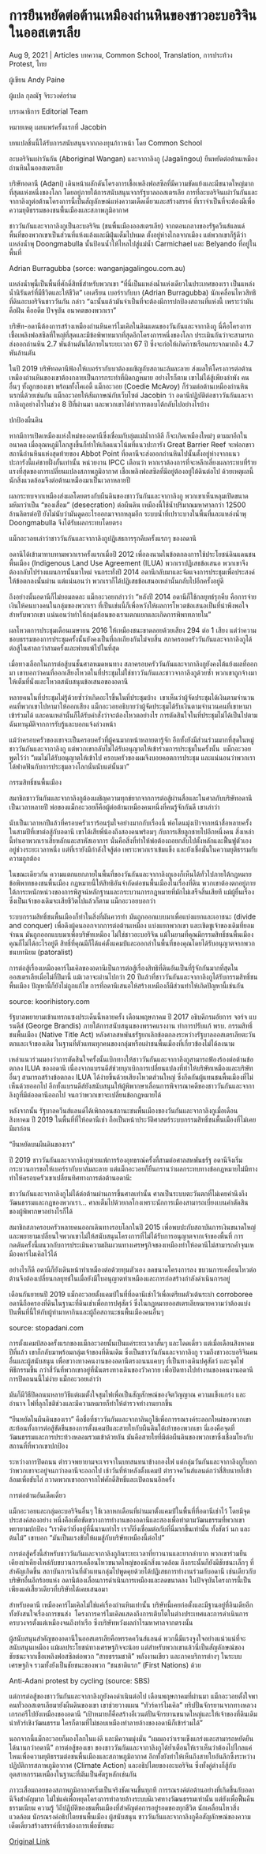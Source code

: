 # การยืนหยัดต่อต้านเหมืองถ่านหินของชาวอะบอริจินในออสเตรเลีย

Aug 9, 2021 | Articles บทความ, Common School, Translation, การประท้วง Protest, ไทย





ผู้เขียน Andy Paine

ผู้แปล กุลณัฐ จิระวงศ์อร่าม

บรรณาธิการ Editorial Team

หมายเหตุ เผยแพร่ครั้งแรกที่ Jacobin

บทแปลชิ้นนี้ได้รับการสนับสนุนจากกองทุนก้าวหน้า โดย Common School



อะบอริจินเผ่าวันกัน (Aboriginal Wangan) และจากาลิงกู (Jagalingou) ยืนหยัดต่อต้านเหมืองถ่านหินในออสเตรเลีย

บริษัทอดานี (Adani) เดินหน้าผลักดันโครงการเชื้อเพลิงฟอสซิลที่มีความขัดแย้งและมีขนาดใหญ่มากที่สุดแห่งหนึ่งของโลก โดยอยู่ภายใต้การสนับสนุนจากรัฐบาลออสเตรเลีย การที่อะบอริจินเผ่าวันกันและจากาลิงกูต่อต้านโครงการนี้เป็นสัญลักษณ์แห่งความเด็ดเดี่ยวและสร้างสรรค์ ที่เราจำเป็นที่จะต้องมีเพื่อความยุติธรรมของชนพื้นเมืองและสภาพภูมิอากาศ

ชาววันกันและจากาลิงกูเป็นอะบอริจิน (ชนพื้นเมืองออสเตรเลีย) จากตอนกลางของรัฐควีนส์แลนด์ พื้นที่ของพวกเขาเป็นส่วนที่แห้งแล้งและมีฝุ่นเต็มไปหมด ตั้งอยู่ห่างไกลจากเมือง แต่พวกเขาก็รู้ดีว่าแหล่งน้ำพุ Doongmabulla นั้นป้อนน้ำให้ไหลไปสู่แม่น้ำ Carmichael และ Belyando ที่อยู่ในพื้นที่

Adrian Burragubba (sorce: wanganjagalingou.com.au)

แหล่งน้ำพุนี้เป็นพื้นที่ศักดิ์สิทธิ์สำหรับพวกเขา “ที่นี่เป็นแหล่งน้ำแห่งเดียวในประเทศของเรา เป็นแหล่งน้ำนิรันดร์ที่มีชีวิตและให้ชีวิต” เอเดรียน เบอร์รากับบา (Adrian Burragubba) นักเคลื่อนไหวสิทธิที่ดินอะบอริจินชาววันกัน กล่าว “ฉะนั้นแล้วมันจำเป็นที่จะต้องมีการปกป้องสถานที่แห่งนี้ เพราะว่ามันคือฝัน คืออดีต ปัจจุบัน อนาคตของพวกเรา”

บริษัท-อดานีต้องการสร้างเหมืองถ่านหินคาร์ไมเคิลในดินแดนของวันกันและจากาลิงกู นี่คือโครงการเชื้อเพลิงฟอสซิลที่ใหญ่ที่สุดและมีข้อพิพาทมากที่สุดอีกโครงการหนึ่งของโลก ประเมินกันว่าจะสามารถส่งออกถ่านหิน 2.7 พันล้านตันได้ภายในระยะเวลา 67 ปี ซึ่งจะก่อให้เกิดก๊าซเรือนกระจกมากถึง 4.7 พันล้านตัน

ในปี 2019 บริษัทอดานีฟ้องให้เบอร์รากับบาต้องเผชิญกับสถานะล้มละลาย ส่งผลให้โครงการต่อต้านเหมืองถ่านหินของเขาต้องกลายเป็นการกระทำที่ผิดกฎหมาย อย่างไรก็ตาม เขาไม่ได้สู้เพียงลำพัง คนอื่นๆ ทั้งลูกของเขา พร้อมทั้งโคเอดี้ แม็กอะวอย (Coedie McAvoy) ก็ร่วมต่อต้านเหมืองถ่านหินนรกนี่ด้วยเช่นกัน แม็กอะวอยให้สัมภาษณ์กับเว็บไซต์ Jacobin ว่า อดานีปฏิบัติต่อชาววันกันและจากาลิงกูอย่างไรในช่วง 8 ปีที่ผ่านมา และพวกเขาได้ทำการตอบโต้กลับไปอย่างไรบ้าง

ปกป้องผืนดิน

หากมีการเปิดเหมืองแห่งใหม่ของอดานีซึ่งเชื่อมกับลุ่มแม่น้ำกาลิลี ก็จะเกิดเหมืองใหม่ๆ ตามมาอีกในอนาคต เมื่ออุณหภูมิโลกสูงขึ้นก็ทำให้เกิดแนวโน้มที่แนวปะการัง Great Barrier Reef จะฟอกขาว สถานีถ่านหินแห่งสุดท้ายของ Abbot Point ที่อดานีจะส่งออกถ่านหินไปนั้นตั้งอยู่ห่างจากแนวปะการังนี้แค่ชายฝั่งกั้นเท่านั้น หน่วยงาน IPCC เตือนว่า หากเราต้องการที่จะหลีกเลี่ยงผลกระทบที่ร้ายแรงที่สุดของการเปลี่ยนแปลงสภาพภูมิอากาศ เชื้อเพลิงฟอสซิลที่มีอยู่ต้องอยู่ใต้ดินต่อไป ด้วยเหตุผลนี้ นักสิ่งแวดล้อมจึงต่อต้านเหมืองมาเป็นเวลาหลายปี

ผลกระทบจากเหมืองส่งผลโดยตรงกับผืนดินของชาววันกันและจากาลิงกู พวกเขาเห็นหลุมเปิดขนาดมหึมาว่าเป็น “ของเสื่อม” (desecration) ต่อผืนดิน เหมืองนี้ใช้น้ำปริมาณมหาศาลกว่า 12500 ล้านลิตรต่อปี ยังไม่นับว่ามันดูดอะไรออกมาจากหลุมอีก ระบบน้ำที่เปราะบางในพื้นที่และแหล่งน้ำพุ Doongmabulla จึงได้รับผลกระทบโดยตรง

แม็กอะวอยเล่าว่าชาววันกันและจากาลิงกูปฎิเสธการรุกคืบครั้งแรกๆ ของอดานี

อดานีได้เข้ามาทาบทามพวกเราครั้งแรกเมื่อปี 2012 เพื่อลงนามในข้อตกลงการใช้ประโยชน์ดินแดนชนพื้นเมือง (Indigenous Land Use Agreement (ILUA) พวกเราปฏิเสธข้อเสนอ พวกเขาจึงต้องกลับไปร่างแผนการนั้นมาใหม่ จนกระทั่งปี 2014 อดานีกลับมาและจัดแจงการประชุมเพื่อประสงค์ให้ข้อตกลงนั้นผ่าน แต่แน่นอนว่า พวกเราก็ได้ปฏิเสธข้อเสนอเหล่านั้นกลับไปอีกครั้งอยู่ดี

ถึงอย่างนั้นอดานีก็ไม่ยอมลดละ แม็กอะวอยกล่าวว่า “หลังปี 2014 อดานีก็ใช้กลยุทธ์รุกคืบ คือการจ่ายเงินให้คนบางคนในกลุ่มของพวกเรา ที่เป็นเช่นนี้ก็เพื่อหวังให้ผลการโหวตข้อเสนอเป็นที่น่าพึงพอใจสำหรับพวกเขา แน่นอนว่าทำให้กลุ่มก้อนของเราแตกแยกและเกิดการพิพาทภายใน”

ผลโหวตการประชุมเดือนเมษายน 2016 ให้เหมืองชนะขาดลอยด้วยเสียง 294 ต่อ 1 เสียง แต่ว่าความชอบธรรมของการประชุมครั้งนั้นยังคงเป็นที่ถกเถียงกันไม่จบสิ้น สภาครอบครัววันกันและจากาลิงกูได้ต่อสู้ในศาลกว่าสามครั้งและพ่ายแพ้ไปในที่สุด

เมื่อทางเลือกในการต่อสู้บนชั้นศาลหมดหนทาง สภาครอบครัววันกันและจากาลิงกูยังคงโต้แย้งผลที่ออกมา เขาบอกว่าคนที่ออกเสียงโหวตในที่ประชุมไม่ใช่ชาววันกันและชาวจากาลิงกูด้วยซ้ำ พวกเขาถูกจ้างมาให้เต็มที่นั่งและโหวตสนับสนุนข้อเสนอของอดานี

หลายคนในที่ประชุมไม่รู้ด้วยซ้ำว่าเกิดอะไรขึ้นในที่ประชุมบ้าง  เขาเห็นว่าผู้จัดประชุมได้เงินตามจำนวนคนที่พวกเขาไปหามาให้ออกเสียง แม็กอะวอยอธิบายว่าผู้จัดประชุมได้รับเงินตามจำนวนคนที่เขาหามาเข้าร่วมได้ และคนเหล่านั้นก็ได้รับคำสั่งว่าจะต้องโหวตอย่างไร การตัดสินใจในที่ประชุมไม่ได้เป็นไปตามฉันทานุมัติจากการรับรู้และบอกแจ้งล่วงหน้า

แม้ว่าครอบครัวของเขาจะเป็นครอบครัวที่ผู้คนมากหน้าหลายตารู้จัก อีกทั้งยังมีส่วนร่วมมากที่สุดในหมู่ชาววันกันและจากาลิงกู แต่พวกเขากลับไม่ได้รับอนุญาตให้เข้าร่วมการประชุมในครั้งนั้น  แม็กอะวอยพูดไว้ว่า “ผมไม่ได้รับอนุญาตให้เข้าไป ครอบครัวของผมจึงบอยคอตการประชุม และแน่นอนว่าพวกเราได้ฟาดฟันกับการประชุมลวงโลกนั่นนับแต่นั้นมา”

กรรมสิทธิ์ชนพื้นเมือง

สมาชิกชาววันกันและจากาลิงกูต้องเผชิญความทุกข์ยากจากการต่อสู้ผ่านสื่อและในศาลกับบริษัทอดานีเป็นเวลาหลายปี พ่อของแม็กอะวอยก็คือผู้ต่อต้านเหมืองคนหนึ่งที่คนรู้จักกันดี เขาเล่าว่า

นับเป็นเวลาหกปีแล้วที่ครอบครัวเราร้อนรุ่มใจอย่างมากกับเรื่องนี้ พ่อโดนมุ่งเป้าจากหน้าสื่อหลายครั้ง ในสามปีที่เขาต่อสู้กับอดานี เขาได้เสียพี่น้องถึงสองคนพร้อมๆ กับการเสียลูกชายไปอีกหนึ่งคน สิ่งเหล่านี้ทำเอาพวกเราเสียหลักและสาหัสเอาการ นั่นคือสิ่งที่ทำให้พ่อต้องถอยกลับไปตั้งหลักและฟื้นฟูตัวเองอยู่ช่วงระยะเวลาหนึ่ง แต่ที่เรายังมีกำลังใจสู้ต่อ เพราะพวกเราเข้มแข็ง และยังเชื่อมั่นในความยุติธรรมกับความถูกต้อง

ในขณะเดียวกัน ความแตกแยกภายในพื้นที่ของวันกันและจากาลิงกูเองก็เห็นได้ทั่วไปภายใต้กฎหมายข้อพิพาทของชนพื้นเมือง กฎหมายนี้ให้สิทธิอันจำกัดต่อชนพื้นเมืองในเรื่องที่ดิน พวกเขาต้องตกอยู่ภายใต้ภาระหนักหน่วงของการพิสูจน์หลักฐานและกระบวนการกฎหมายที่มักไม่เสร็จสิ้นเสียที แม้ผู้ยื่นเรื่องซึ่งเป็นเจ้าของเดิมจะเสียชีวิตไปแล้วก็ตาม แม็กอะวอยบอกว่า

ระบบกรรมสิทธิ์ชนพื้นเมืองก็ทำในสิ่งที่มันควรทำ มันถูกออกแบบมาเพื่อแบ่งแยกและเอาชนะ (divide and conquer) เพื่อดึงผู้คนออกจากการต่อต้านเหมือง แบ่งแยกพวกเขา และเชิดชูเจ้าของเดิมที่ยอมจำนน มันถูกออกแบบมาเพื่อบริษัทเหมือง ไม่ใช่ชาวอะบอริจิน แม้ในยามที่คุณมีกรรมสิทธิ์ชนพื้นเมือง คุณก็ไม่ได้อะไรอยู่ดี สิทธิ์ที่คุณมีก็ได้แค่ตั้งแคมป์และออกล่าในพื้นที่ของคุณโดยได้รับอนุญาตจากพวกชนบทนิยม (patoralist)

การต่อสู้เรื่องเหมืองคาร์ไมเคิลของอดานีเป็นการต่อสู้เรื่องสิทธิที่ดินอันเป็นที่รู้จักกันมากที่สุดในออสเตรเลียเมื่อไม่กี่ปีมานี้ แม้เวลาจะผ่านไปกว่า 20 ปีแล้วที่ชาววันกันและจากาลิงกูได้รับกรรมสิทธิ์ชนพื้นเมือง ปัญหานี้ก็ยังไม่ถูกแก้ไข การที่อดานีเสนอให้สร้างเหมืองก็มีส่วนทำให้เกิดปัญหานี้เช่นกัน

source: koorihistory.com

รัฐบาลพยายามเข้าแทรกแซงประเด็นนี้หลายครั้ง เดือนพฤษภาคม ปี 2017 อธิบดีกรมอัยการ จอร์จ แบรนดีส์ (George Brandis) ภายใต้การสนับสนุนของพรรคแรงงาน ทำการปรับแก้ พรบ. กรรมสิทธิ์ชนพื้นเมือง (Native Title Act) หลังศาลสหพันธรัฐยกเลิกข้อตกลงระหว่างรัฐบาลออสเตรเลียตะวันตกและเจ้าของเดิม ในฐานที่ตัวแทนทุกคนของกลุ่มหรือเผ่าชนพื้นเมืองที่เกี่ยวข้องไม่ได้ลงนาม

เหล่าแนวร่วมมองว่าการตัดสินใจครั้งนั้นเบิกทางให้ชาววันกันและจากาลิงกูสามารถฟ้องร้องต่อต้านข้อตกลง ILUA ของอดานี เนื่องจากแบรนดีส์ช่วยบุกเบิกการเปลี่ยนแปลงที่ทำให้บริษัทเหมืองและบริษัทอื่นๆ สามารถสร้างข้อตกลง ILUA ได้ง่ายขึ้นด้วยเสียงโหวตส่วนใหญ่ ซึ่งกีดกันผู้แทนชนพื้นเมืองที่ไม่เห็นด้วยออกไป อีกทั้งแบรนดีส์ยังสนับสนุนให้ผู้พิพากษาเลื่อนการพิจารณาคดีของชาววันกันและจากาลิงกูที่มีต่ออดานีออกไป จนกว่าพวกเขาจะเปลี่ยนข้อกฎหมายได้

หลังจากนั้น รัฐบาลควีนส์แลนด์ได้เพิกถอนสถานะชนพื้นเมืองของวันกันและจากาลิงกูเมื่อเดือนสิงหาคม ปี 2019 ในพื้นที่ที่ให้อดานีเช่า ถือเป็นหน้าประวัติศาสตร์ระบบกรรมสิทธิ์ชนพื้นเมืองที่ไม่เคยมีมาก่อน

“ยืนหยัดบนผืนดินของเรา”

ปี 2019 ชาววันกันและจากาลิงกูพ่ายแพ้การร้องอุทธรณ์ครั้งที่สามต่อศาลสหพันธรัฐ อดานีจึงเริ่มกระบวนการขอให้เบอร์รากับบาล้มละลาย แต่แม็กอะวอยก็ยืนกรานว่าผลกระทบทางข้อกฎหมายไม่มีทางทำให้ครอบครัวเขาเปลี่ยนทิศทางการต่อต้านอดานี:

ชาววันกันและจากาลิงกูไม่ได้ต่อต้านผ่านการขึ้นศาลเท่านั้น ศาลเป็นระบบตะวันตกที่ไม่เคยคำนึงถึงวัฒนธรรมและกฎของพวกเรา… ศาลเต็มไปด้วยกลโกงเพราะนักการเมืองสามารถเบี่ยงเบนคำตัดสินของผู้พิพากษาอย่างไรก็ได้

สมาชิกสภาครอบครัวหลายคนออกเดินทางรอบโลกในปี 2015 เพื่อพบปะกับสถาบันการเงินขนาดใหญ่และพยายามเปลี่ยนใจพวกเขาไม่ให้สนับสนุนโครงการที่ไม่ได้รับการอนุญาตจากเจ้าของพื้นที่ การกดดันครั้งนี้ผนวกกับการประเมินความผันผวนทางเศรษฐกิจของเหมืองทำให้อดานีไม่สามารถค้ำจุนเหมืองคาร์ไมเคิลไว้ได้

อย่างไรก็ดี อดานีก็ยังเดินหน้าทำเหมืองต่อด้วยทุนตัวเอง ลดขนาดโครงการลง ขบวนการเคลื่อนไหวต่อต้านจึงต้องเปลี่ยนกลยุทธ์ในเมื่อยังมีใบอนุญาตทำเหมืองและการก่อสร้างกำลังดำเนินการอยู่

เดือนกันยายนปี 2019 แม็กอะวอยตั้งแคมป์ในที่ที่อดานีเช่าไว้เพื่อเตรียมตัวเต้นระบำ corroboree อดานีถือครองที่ดินในฐานะที่ดินเช่าเพื่อการปศุสัตว์ ซึ่งในกฎหมายออสเตรเลียหมายความว่าต้องแบ่งปันพื้นที่นี้ให้กับผู้ทำมาหากินและผู้ถือสถานะชนพื้นเมืองคนอื่นๆ

source: stopadani.com

การตั้งแคมป์สองครั้งแรกของแม็กอะวอยนั้นเป็นแค่ระยะเวลาสั้นๆ และโดดเดี่ยว แต่เมื่อเดือนสิงหาคมปีที่แล้ว เขาก็กลับมาพร้อมกลุ่มเจ้าของที่ดินเดิม ซึ่งเป็นชาววันกันและจากาลิงกู รวมถึงชาวอะบอริจินคนอื่นและผู้สนับสนุน เพื่อขวางทางคนงานของอดานีตรงถนนแคบๆ ที่เป็นทางเดินปศุสัตว์ และจุดไฟพิธีกรรมขึ้น กว่าสี่วันที่พวกเขาอยู่ที่นั่นตรงทางเดินของวัวควาย เพื่อปิดทางไปทำงานของคนงานอดานี การปิดถนนนี้ไม่ง่าย แม็กอะวอยเล่าว่า

มันก็มีวิธีปิดถนนหลายวิธีแต่ผมตั้งใจสุมไฟเพื่อเป็นสัญสักษณ์ของจิตวิญญาณ ความแข็งแกร่ง และอำนาจ ไฟที่ลุกโชติช่วงและมีความหมายก็ทำให้ตำรวจทำงานยากขึ้น

“ยืนหยัดในผืนดินของเรา” คือชื่อที่ชาววันกันและจากาลินกูใช้เพื่อการรณรงค์ระลอกใหม่ของพวกเขา สะท้อนทั้งการต่อสู้ขัดขืนของการตั้งแคมป์และสายใยกับผืนดินใต้เท้าของพวกเขา นี่เองคือจุดที่วัฒนธรรมและการประท้วงหลอมรวมเข้าด้วยกัน มันคือสายใยที่มีต่อผืนดินของพวกเขาซึ่งเชื่อมโยงกับสถานที่ที่พวกเขาปกป้อง

ระหว่างการปิดถนน ตำรวจพยายามจะเจรจาในบทสนทนาข้างกองไฟ แต่กลุ่มวันกันและจากาลิงกูก็บอกว่าพวกเขาจะอยู่จนกว่าอดานีจะออกไป เช้าวันที่ห้าหลังตั้งแคมป์ ตำรวจควีนส์แลนด์กว่าสี่สิบนายก็เข้าล้อมเพื่อขับไล่ กวาดพวกเขาออกจากไฟศักดิ์สิทธิ์และเปิดถนนอีกครั้ง

การต่อต้านอันเด็ดเดี่ยว

แม็กอะวอยและกลุ่มอะบอริจินอื่นๆ ใช้เวลาหกเดือนที่ผ่านมาตั้งแคมป์ในพื้นที่ที่อดานีเช่าไว้ โดยมีจุดประสงค์สองอย่าง หนึ่งคือเพื่อขัดขวางการทำงานของอดานีและสองเพื่อทำตามวัฒนธรรมที่พวกเขาพยายามปกป้อง “เราคิดว่ายิ่งอยู่ที่นี่นานเท่าไร เราก็ยิ่งเชื่อมต่อกับที่นี่มากขึ้นเท่านั้น ทั้งสัตว์ นก และต้นไม้” เขาบอก “มันเป็นแรงขับให้ผมสู้กับบริษัทเหมืองนี้ต่อไป” 

การต่อสู้ครั้งนี้สำหรับชาววันกันและจากาลิงกูกินระยะเวลาที่ยาวนานและยากลำบาก พวกเขาร่วมยืนเคียงบ่าเคียงไหล่กับขบวนการเคลื่อนไหวขนาดใหญ่ของนักสิ่งแวดล้อม ถึงกระนั้นก็ยังมีชัยชนะเล็กๆ ที่สำคัญเกิดขึ้น สถาบันการเงินที่ตัวแทนกลุ่มไปพูดคุยด้วยได้ปฏิเสธการทำงานร่วมกับอดานี เช่นเดียวกับบริษัทอื่นอีกร้อยแห่ง อดานีต้องเลื่อนการดำเนินการเหมืองและลดขนาดลง ในปัจจุบันโครงการนี้เป็นเพียงแค่เสี้ยวเดียวที่บริษัทได้เคยเสนอมา

สำหรับอดานี เหมืองคาร์ไมเคิลไม่ใช่แค่เรื่องถ่านหินเท่านั้น บริษัทนี้เคยก่อตั้งและมีฐานอยู่ที่อินเดียอีกทั้งยังสนใจเรื่องการขนส่ง  โครงการคาร์ไมเคิลแสดงถึงการเติบโตในต่างประเทศและการดำเนินการครบวงจรตั้งแต่เหมืองจนถึงท่าเรือ ซึ่งบริษัทหวังผลกำไรมหาศาลจากตรงนั้น

ผู้สนับสนุนสำคัญของอดานีในออสเตรเลียคือพรรคควีนส์แลนด์ พวกนี้มีแรงจูงใจอย่างแน่วแน่ที่จะสนับสนุนเหมือง แม้ผลประโยชน์ทางเศรษฐกิจจะน้อย แต่สำหรับพวกเขาแล้วนี่เป็นสัญลักษณ์ของชัยชนะจากเชื้อเพลิงฟอสซิลต่อพวก “สายธรรมชาติ” พลังงานเขียว และภาคบริการต่างๆ ในระบบเศรษฐกิจ รวมทั้งยังเป็นชัยชนะของพวก “ชนชาติแรก” (First Nations) ด้วย

Anti-Adani protest by cycling (source: SBS)

แต่การต่อสู้ของชาววันกันและจากาลิงกูยังคงดำเนินต่อไป เดือนพฤษภาคมที่ผ่านมา แม็กอะวอยตั้งใจพาคนทั่วออสเตรเลียมายังผืนดินของเขา เขาช่วยวางแผน “ทัวร์คาร์ไมเคิล” ทริปปั่นจักรยานจากทางหลวงเกรกอรีไปยังเหมืองของอดานี “เป้าหมายก็คือสร้างอีเวนต์ปั่นจักรยานขนาดใหญ่และให้เจ้าของที่ดินเดิมนำทัวร์เชิงวัฒนธรรม ใครก็ตามที่ไม่ชอบเหมืองทำลายล้างของอดานีก็เข้าร่วมได้” 

นอกจากนี้แม็กอะวอยก็มองโลกในแง่ดี และมีความมุ่งมั่น “ผมมองว่าเราแข็งแกร่งและสามารถหยัดยืนได้นานกว่าอดานี” การต่อสู้ของเขา ของชาววันกันและจากาลิงกูได้ย้ำเตือนให้เราเห็นว่าต้องไปไกลแค่ไหนเพื่อความยุติธรรมต่อชนพื้นเมืองและสภาพภูมิอากาศ อีกทั้งยังทำให้เห็นถึงสายใยอันลึกซึ้งระหว่างปฏิบัติการสภาพภูมิอากาศ (Climate Action) และอธิปไตยของอะบอริจิน ซึ่งทั้งคู่ต่างก็สู้กับอุตสาหกรรมเหมืองในฐานะที่มันเป็นศัตรูหลักเช่นกัน

ภาวะเสื่อมถอยของสภาพภูมิอากาศเริ่มเป็นจริงชัดเจนขึ้นทุกที การรณรงค์ต่อต้านอย่างที่เกิดขึ้นกับอดานีจึงสำคัญมาก ไม่ใช่แค่เพื่อหยุดโครงการทำลายล้างระบบนิเวศทางวัฒนธรรมเท่านั้น แต่ยังเพื่อฟื้นคืนธรรมเนียม ความรู้ วิถีปฏิบัติของชนพื้นเมืองที่สำคัญต่อการอยู่รอดของทุกชีวิต นักเคลื่อนไหวสิ่งแวดล้อม นักรณรงค์อธิปไตยชนพื้นเมือง ผู้สนับสนุน ชาววันกันและจากาลิงกูคือสัญลักษณ์ของความเด็ดเดี่ยวสร้างสรรค์ที่เราต้องการเพื่อชัยชนะ



[Original Link](https://www.dindeng.com/aborigin-against-coal-mine/)